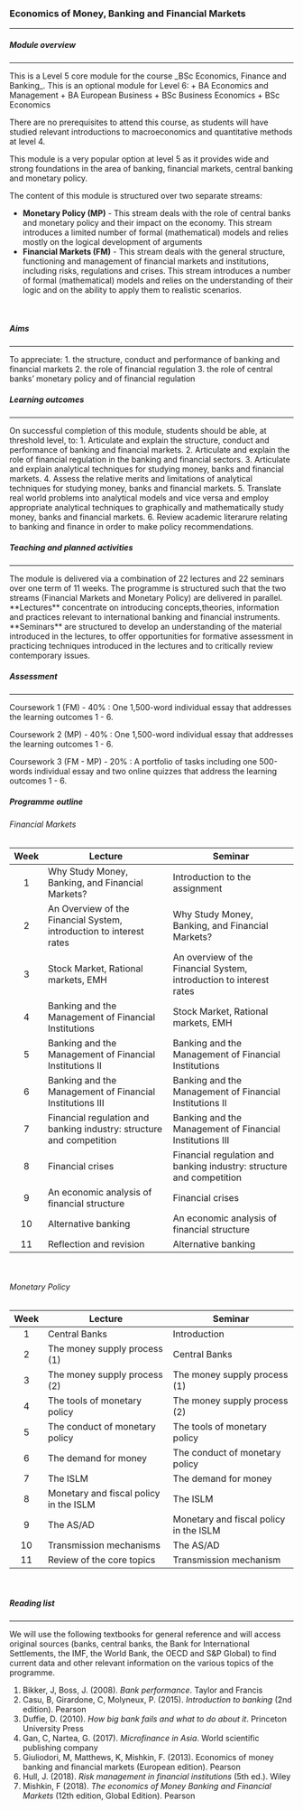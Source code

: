 <h3>Economics of Money, Banking and Financial Markets</h3>
<hr />
      
<h5>Module overview</h5>
<hr />
This is a Level 5 core module for the course _BSc Economics, Finance and Banking_. This is an optional module for Level 6:
+ BA Economics and Management
+ BA European Business
+ BSc Business Economics
+ BSc Economics

There are no prerequisites to attend this course, as students will have studied relevant introductions to macroeconomics and quantitative methods at level 4.


This module is a very popular option at level 5 as it provides wide and strong foundations in the area of banking, financial markets, central banking and monetary policy. 

The content of this module is structured over two separate streams:
+ **Monetary Policy (MP)** - This stream deals with the role of central banks and monetary policy and their impact on the economy. This stream introduces a limited number of formal (mathematical) models and relies mostly on the logical development of arguments
+ **Financial Markets (FM)** - This stream deals with the general structure, functioning and management of financial markets and institutions, including risks, regulations and crises. This stream introduces a number of formal (mathematical) models and relies on the understanding of their logic and on the ability to apply them to realistic scenarios.
<br>

<h5>Aims</h5>
<hr />
To appreciate:
1. the structure, conduct and performance of banking and financial markets
2. the role of financial regulation
3. the role of central banks’ monetary policy and of financial regulation
<br>

<h5>Learning outcomes</h5>
<hr>
On successful completion of this module, students should be able, at threshold level, to:
1. Articulate and explain the structure, conduct and performance of banking and financial markets.
2. Articulate and explain the role of financial regulation in the banking and financial sectors.
3. Articulate and explain analytical techniques for studying money, banks and financial markets.
4. Assess the relative merits and limitations of analytical techniques for studying money, banks and financial markets.
5. Translate real world problems into analytical models and vice versa and employ appropriate analytical techniques to graphically and mathematically study money, banks and financial markets.
6. Review academic literarure relating to banking and finance in order to make policy recommendations.
<br>

<h5>Teaching and planned activities</h5>
<hr>
The module is delivered via a combination of 22 lectures and 22 seminars over one term of 11 weeks. The programme is structured such that the two streams (Financial Markets and Monetary Policy) are delivered in parallel.<br>
**Lectures** concentrate on introducing concepts,theories, information and practices relevant to international banking and financial instruments.<br>
**Seminars** are structured to develop an understanding of the material introduced in the lectures, to offer opportunities for formative assessment in practicing techniques introduced in the lectures and to critically review contemporary issues.
<br>

<h5>Assessment</h5>
<hr>
Coursework 1 (FM) - 40%
: One 1,500-word individual essay that addresses the learning outcomes 1 - 6.

Coursework 2 (MP) - 40%
: One 1,500-word individual essay that addresses the learning outcomes 1 - 6.

Coursework 3 (FM - MP) - 20%
: A portfolio of tasks including one 500-words individual essay and two online quizzes that address the learning outcomes 1 - 6.
<br>

<h5>Programme outline</h5>

<h6>Financial Markets</h6>
		
|  Week  | Lecture                                                              | Seminar                              |
|:------:|----------------------------------------------------------------------|--------------------------------------|
|1       | Why Study Money, Banking, and Financial Markets?                     | Introduction to the assignment        |
|2	 | An Overview of the Financial System, introduction to interest rates	| Why Study Money, Banking, and Financial Markets?|
|3   	 | Stock Market, Rational markets, EMH	                                | An overview of the Financial System, introduction to interest rates|
|4	 | Banking and the Management of Financial Institutions                 | Stock Market, Rational markets, EMH|
|5	 | Banking and the Management of Financial Institutions II              | Banking and the Management of Financial Institutions |
|6	 | Banking and the Management of Financial Institutions III             | Banking and the Management of Financial Institutions II|
|7	 | Financial regulation and banking industry: structure and competition | Banking and the Management of Financial Institutions III |
|8	 | Financial crises                                                     | Financial regulation and banking industry: structure and competition|
|9	 | An economic analysis of financial structure                          | Financial crises|
|10	 | Alternative banking                                                  | An economic analysis of financial structure |
|11	 | Reflection and revision                                              | Alternative banking|
<br>

<h6>Monetary Policy</h6>

|  Week  | Lecture                                | Seminar                                |
|:------:|----------------------------------------|----------------------------------------|
|1       | Central Banks	                  | Introduction                           |
|2       | The money supply process (1)	          | Central Banks                          |
|3	 | The money supply process (2)	          | The money supply process (1)           |
|4	 | The tools of monetary policy	          | The money supply process (2)           |
|5	 | The conduct of monetary policy	  | The tools of monetary policy           |
|6	 | The demand for money	                  | The conduct of monetary policy         |
|7	 | The ISLM                               | The demand for money                   |
|8	 | Monetary and fiscal policy in the ISLM | The ISLM                               |
|9	 | The AS/AD                              | Monetary and fiscal policy in the ISLM |
|10	 | Transmission mechanisms                | The AS/AD                              |
|11	 | Review of the core topics              | Transmission mechanism                 |


<br>

<h5>Reading list</h5>
<hr>
We will use the following textbooks for general reference and will access original sources (banks, central banks, the Bank for International Settlements, the IMF, the World Bank, the OECD and S&P Global) to find current data and other relevant information on the various topics of the programme.

1. Bikker, J, Boss, J. (2008). _Bank performance_. Taylor and Francis
2. Casu, B, Girardone, C, Molyneux, P. (2015). _Introduction to banking_ (2nd edition). Pearson
3. Duffie, D. (2010). _How big bank fails and what to do about it_. Princeton University Press
4. Gan, C, Nartea, G. (2017). _Microfinance in Asia_. World scientific publishing company
5. Giuliodori, M, Matthews, K, Mishkin, F. (2013). Economics of money banking and financial markets (European edition). Pearson
6. Hull, J. (2018). _Risk management in financial institutions_ (5th ed.). Wiley
7. Mishkin, F (2018). _The economics of Money Banking and Financial Markets_ (12th edition, Global Edition). Pearson





